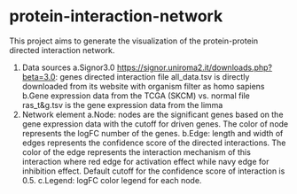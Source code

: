 # protein-interaction-network
This project aims to generate the visualization of the protein-protein directed interaction network.
1. Data sources
a.Signor3.0 https://signor.uniroma2.it/downloads.php?beta=3.0: genes directed interaction
  file all_data.tsv is directly downloaded from its website with organism filter as homo sapiens
b.Gene expression data from the TCGA (SKCM) vs. normal
  file ras_t&g.tsv is the gene expression data from the limma
2. Network element
a.Node: nodes are the significant genes based on the gene expression data with the cutoff for driven genes. The color of node represents the logFC number of the genes.
b.Edge: length and width of edges represents the confidence score of the directed interactions. The color of the edge represents the interaction mechanism of this interaction
  where red edge for activation effect while navy edge for inhibition effect.
  Default cutoff for the confidence score of interaction is 0.5.
c.Legend: logFC color legend for each node.
